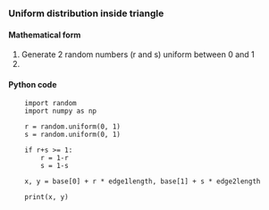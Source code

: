 ### Uniform distribution inside triangle

#### Mathematical form

1. Generate 2 random numbers (r and s) uniform between 0 and 1
2. 

#### Python code

````
    import random
    import numpy as np

    r = random.uniform(0, 1)
    s = random.uniform(0, 1)

    if r+s >= 1:
        r = 1-r
        s = 1-s

    x, y = base[0] + r * edge1length, base[1] + s * edge2length

    print(x, y)
````